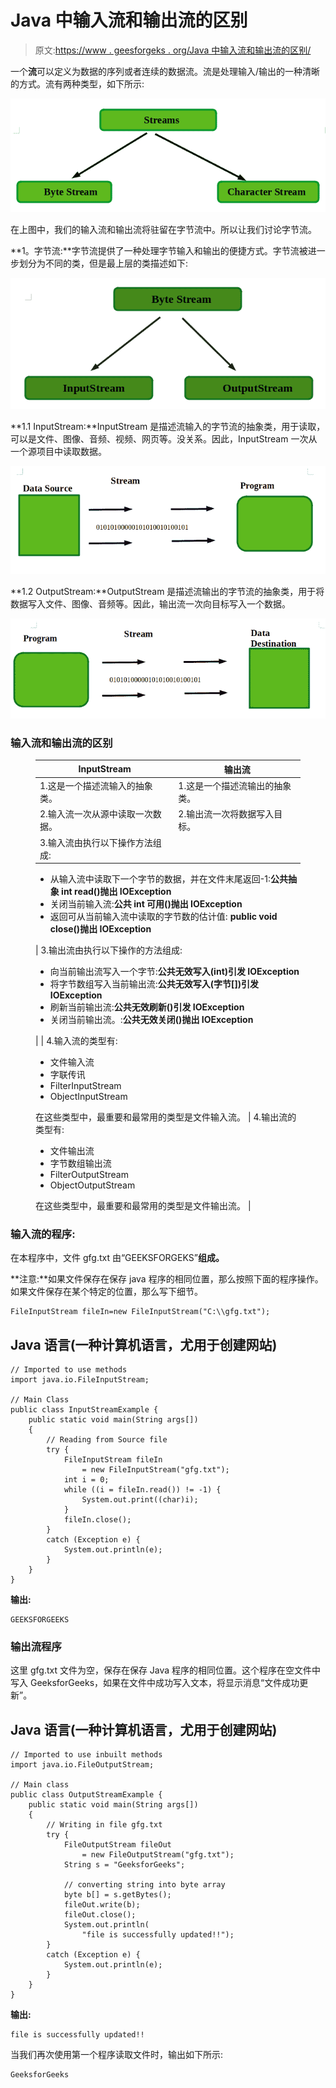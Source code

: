 # Java 中输入流和输出流的区别

> 原文:[https://www . geesforgeks . org/Java 中输入流和输出流的区别/](https://www.geeksforgeeks.org/difference-between-inputstream-and-outputstream-in-java/)

一个**流**可以定义为数据的序列或者连续的数据流。流是处理输入/输出的一种清晰的方式。流有两种类型，如下所示:

![Stream in Java](img/438df84d61e82ea43980892a59222917.png)

在上图中，我们的输入流和输出流将驻留在字节流中。所以让我们讨论字节流。

**1。字节流:**字节流提供了一种处理字节输入和输出的便捷方式。字节流被进一步划分为不同的类，但是最上层的类描述如下:

![ByteStream in Java](img/e122e760389cb3da57f46310005ff67a.png)

**1.1 InputStream:**InputStream 是描述流输入的字节流的抽象类，用于读取，可以是文件、图像、音频、视频、网页等。没关系。因此，InputStream 一次从一个源项目中读取数据。

![Input Stream in Java](img/25a88ba3d0ed3ee2322727409d5f114d.png)

**1.2 OutputStream:**OutputStream 是描述流输出的字节流的抽象类，用于将数据写入文件、图像、音频等。因此，输出流一次向目标写入一个数据。

![OutputStream in Java](img/74b397a64b7bcf132a65816bbf1cc1e5.png)

### 输入流和输出流的区别

<figure class="table">

| **InputStream** | 输出流 |
| --- | --- |
| 1.这是一个描述流输入的抽象类。 | 1.这是一个描述流输出的抽象类。 |
| 2.输入流一次从源中读取一次数据。 | 2.输出流一次将数据写入目标。 |
| 3.输入流由执行以下操作方法组成:

*   从输入流中读取下一个字节的数据，并在文件末尾返回-1:**公共抽象 int read()抛出 IOException**
*   关闭当前输入流:**公共 int 可用()抛出 IOException**
*   返回可从当前输入流中读取的字节数的估计值: **public void close()抛出 IOException**

 | 3.输出流由执行以下操作的方法组成:

*   向当前输出流写入一个字节:**公共无效写入(int)引发 IOException**
*   将字节数组写入当前输出流:**公共无效写入(字节[])引发 IOException**
*   刷新当前输出流:**公共无效刷新()引发 IOException**
*   关闭当前输出流。:**公共无效关闭()抛出 IOException**

 |
| 4.输入流的类型有:

*   文件输入流
*   字联传讯
*   FilterInputStream
*   ObjectInputStream

在这些类型中，最重要和最常用的类型是文件输入流。 | 4.输出流的类型有:

*   文件输出流
*   字节数组输出流
*   FilterOutputStream
*   ObjectOutputStream

在这些类型中，最重要和最常用的类型是文件输出流。 |

</figure>

### 输入流的程序:

在本程序中，文件 gfg.txt 由“GEEKSFORGEKS”**组成。**

**注意:**如果文件保存在保存 java 程序的相同位置，那么按照下面的程序操作。如果文件保存在某个特定的位置，那么写下细节。

```
FileInputStream fileIn=new FileInputStream("C:\\gfg.txt"); 
```

## Java 语言(一种计算机语言，尤用于创建网站)

```
// Imported to use methods
import java.io.FileInputStream;

// Main Class
public class InputStreamExample {
    public static void main(String args[])
    {
        // Reading from Source file
        try {
            FileInputStream fileIn
                = new FileInputStream("gfg.txt");
            int i = 0;
            while ((i = fileIn.read()) != -1) {
                System.out.print((char)i);
            }
            fileIn.close();
        }
        catch (Exception e) {
            System.out.println(e);
        }
    }
}
```

**输出:**

```
GEEKSFORGEEKS 
```

### 输出流程序

这里 gfg.txt 文件为空，保存在保存 Java 程序的相同位置。这个程序在空文件中写入 GeeksforGeeks，如果在文件中成功写入文本，将显示消息“文件成功更新”。

## Java 语言(一种计算机语言，尤用于创建网站)

```
// Imported to use inbuilt methods
import java.io.FileOutputStream;

// Main class
public class OutputStreamExample {
    public static void main(String args[])
    {
        // Writing in file gfg.txt
        try {
            FileOutputStream fileOut
                = new FileOutputStream("gfg.txt");
            String s = "GeeksforGeeks";

            // converting string into byte array
            byte b[] = s.getBytes();
            fileOut.write(b);
            fileOut.close();
            System.out.println(
                "file is successfully updated!!");
        }
        catch (Exception e) {
            System.out.println(e);
        }
    }
}
```

**输出:**

```
file is successfully updated!!
```

当我们再次使用第一个程序读取文件时，输出如下所示:

```
GeeksforGeeks
```